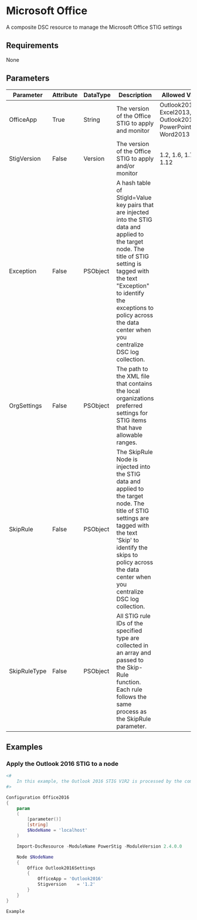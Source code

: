 ﻿# Microsoft Office

A composite DSC resource to manage the Microsoft Office STIG settings

## Requirements

None

## Parameters

| Parameter | Attribute | DataType | Description | Allowed Values |
| --------- | --------- | -------- | ----------- | -------------- |
| OfficeApp | True | String | The version of the Office STIG to apply and monitor | Outlook2016, Excel2013, Outlook2013, PowerPoint2013, Word2013 |
| StigVersion | False | Version | The version of the Office STIG to apply and/or monitor | 1.2, 1.6, 1.7, 1.12 |
| Exception | False | PSObject | A hash table of StigId=Value key pairs that are injected into the STIG data and applied to the target node. The title of STIG setting is tagged with the text "Exception" to identify the exceptions to policy across the data center when you centralize DSC log collection. |  |
| OrgSettings | False | PSObject | The path to the XML file that contains the local organizations preferred settings for STIG items that have allowable ranges. |  |
| SkipRule | False | PSObject | The SkipRule Node is injected into the STIG data and applied to the target node. The title of STIG settings are tagged with the text 'Skip' to identify the skips to policy across the data center when you centralize DSC log collection. |  |
| SkipRuleType | False | PSObject | All STIG rule IDs of the specified type are collected in an array and passed to the Skip-Rule function. Each rule follows the same process as the SkipRule parameter. |  |

## Examples

### Apply the Outlook 2016 STIG to a node

```PowerShell
<#
    In this example, the Outlook 2016 STIG V1R2 is processed by the composite resource.
#>

Configuration Office2016
{
    param
    (
        [parameter()]
        [string]
        $NodeName = 'localhost'
    )

    Import-DscResource -ModuleName PowerStig -ModuleVersion 2.4.0.0

    Node $NodeName
    {
        Office Outlook2016Settings
        {
            OfficeApp = 'Outlook2016'
            Stigversion    = '1.2'
        }
    }
}

Example
```